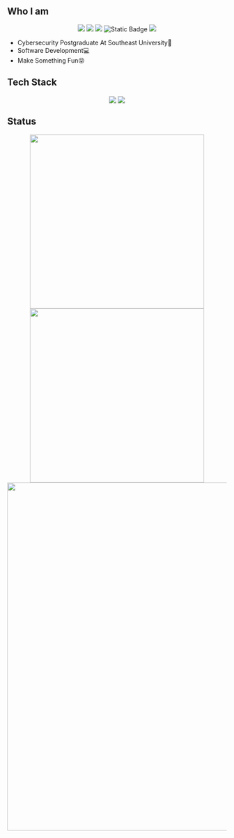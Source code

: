 ## Who I am
<p align="center">
<a href="https://github.com/Yanagi-kon"><img src="https://img.shields.io/badge/GitHub-Yanagikon-blue?logo=github" /></a>
<a href="https://space.bilibili.com/7413665"><img src="https://img.shields.io/badge/哔哩哔哩-亚纳奇君-pink?logo=bilibili" /></a>
<img src="https://img.shields.io/badge/Python-3.10.12-2E8B57"/>
<img alt="Static Badge" src="https://img.shields.io/badge/JAVA-17-red">
<img src="https://komarev.com/ghpvc/?username=Yanagi-kon&abbreviated=true&color=yellow" />
</p>

+ Cybersecurity Postgraduate At Southeast University📕
+ Software Development💻
+ Make Something Fun😜

## Tech Stack
<p align="center">
<img align="center" src="https://skillicons.dev/icons?i=c,cpp,py,java,html,matlab,md,c#&theme=light" />
<img align="center" src="https://github-readme-stats.vercel.app/api/top-langs/?username=Yanagi-kon&theme=transparent&hide_border=true&layout=compact&langs_count=6" />
</p>

## Status
<p align="center">
<!-- https://github.com/anuraghazra/github-readme-stats -->
<img align="center" width="400" src="https://github-readme-stats.vercel.app/api?username=Yanagi-kon&theme=transparent&show_icons=true&hide_border=true&show=reviews&hide_title=true&hide=contribs" />
<!-- https://github.com/DenverCoder1/github-readme-streak-stats -->
<img align="center" width="400" src="https://streak-stats.demolab.com?user=Yanagi-kon&theme=transparent&date_format=%5BY.%5Dn.j&hide_border=true" />
<br/>
<!-- https://github.com/Ashutosh00710/github-readme-activity-graph -->
<img width="800" src="https://github-readme-activity-graph.vercel.app/graph?username=Yanagi-kon&theme=github-compact&hide_border=true&area=true&custom_title=Contribution%20Graph" />
<br/>
<br/>
</p>
<!--
**Yanagi-kon/Yanagi-kon** is a ✨ _special_ ✨ repository because its `README.md` (this file) appears on your GitHub profile.

Here are some ideas to get you started:

- 🔭 I’m currently working on ...
- 🌱 I’m currently learning ...
- 👯 I’m looking to collaborate on ...
- 🤔 I’m looking for help with ...
- 💬 Ask me about ...
- 📫 How to reach me: ...
- 😄 Pronouns: ...
- ⚡ Fun fact: ...
-->
